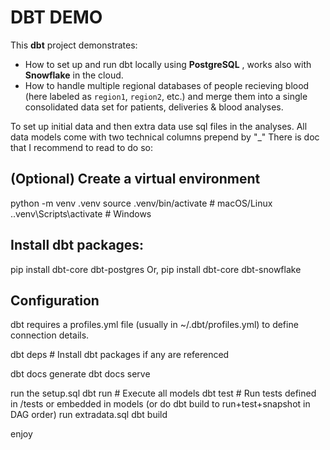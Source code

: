 # DBT DEMO

This **dbt** project demonstrates:
- How to set up and run dbt locally using **PostgreSQL** , works also with **Snowflake** in the cloud.
- How to handle multiple regional databases of people recieving blood (here labeled as `region1`, `region2`, etc.) and merge them into a single consolidated data set for patients, deliveries & blood analyses.

To set up initial data and then extra data use sql files in the analyses.
All data models come with two technical columns prepend by "_"
There is doc that I recommend to read to do so:

## (Optional) Create a virtual environment
python -m venv .venv
source .venv/bin/activate  # macOS/Linux
.\.venv\Scripts\activate   # Windows

## Install dbt packages:
pip install dbt-core dbt-postgres
Or, 
pip install dbt-core dbt-snowflake

## Configuration
dbt requires a profiles.yml file (usually in ~/.dbt/profiles.yml) to define connection details.

dbt deps     # Install dbt packages if any are referenced

dbt docs generate
dbt docs serve

run the setup.sql
dbt run      # Execute all models
dbt test     # Run tests defined in /tests or embedded in models
(or do dbt build to run+test+snapshot in DAG order)
run extradata.sql
dbt build

enjoy